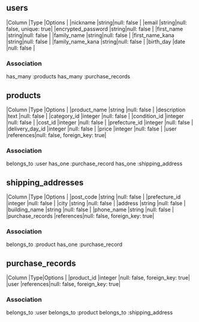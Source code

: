 ## users

|Column             |Type  |Options                  |
|nickname           |string|null: false              |
|email              |string|null: false, unique: true|
|encrypted_password |string|null: false              |
|first_name         |string|null: false              |
|family_name        |string|null: false              |
|first_name_kana    |string|null: false              |
|family_name_kana   |string|null: false              |
|birth_day          |date  |null: false              |

### Association

has_many :products
has_many :purchase_records


## products

|Column              |Type      |Options                       |
|product_name        |string    |null: false                   |
|description         |text      |null: false                   |
|category_id         |integer   |null: false                   |
|condition_id        |integer   |null: false                   |
|cost_id             |integer   |null: false                   |
|prefecture_id       |integer   |null: false                   |
|delivery_day_id     |integer   |null: false                   |
|price               |integer   |null: false                   |
|user                |references|null: false, foreign_key: true|

### Association

belongs_to :user
has_one :purchase_record
has_one :shipping_address


## shipping_addresses

|Column             |Type      |Options                       |
|post_code          |string    |null: false                   |
|prefecture_id      |integer   |null: false                   |
|city               |string    |null: false                   |
|address            |string    |null: false                   |
|building_name      |string    |null: false                   |
|phone_name         |string    |null: false                   |
|purchase_records   |references|null: false, foreign_key: true|

### Association

belongs_to :product
has_one :purchase_record


## purchase_records

|Column             |Type|Options                             |
|product_id         |integer   |null: false, foreign_key: true|
|user               |references|null: false, foreign_key: true|

### Association

belongs_to :user
belongs_to :product
belongs_to :shipping_address